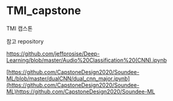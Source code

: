 # TMI_capstone
TMI 캡스톤    

참고 repository    

https://github.com/jeffprosise/Deep-Learning/blob/master/Audio%20Classification%20(CNN).ipynb   

[https://github.com/CapstoneDesign2020/Soundee-ML/blob/master/dualCNN/dual_cnn_major.ipynb](https://github.com/CapstoneDesign2020/Soundee-ML)https://github.com/CapstoneDesign2020/Soundee-ML
